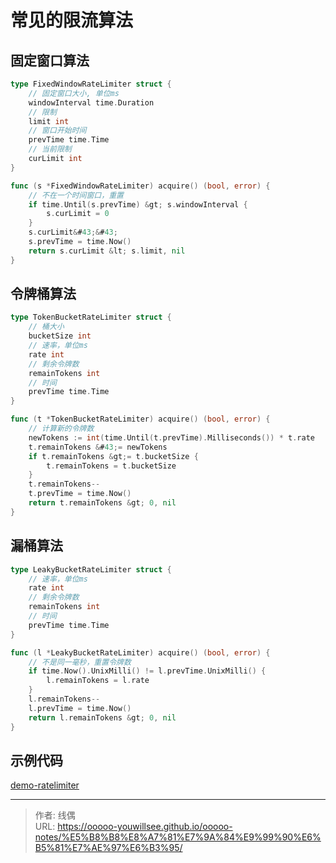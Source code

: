 # 常见的限流算法


## 固定窗口算法

```go
type FixedWindowRateLimiter struct {
	// 固定窗口大小, 单位ms
	windowInterval time.Duration
	// 限制
	limit int
	// 窗口开始时间
	prevTime time.Time
	// 当前限制
	curLimit int
}

func (s *FixedWindowRateLimiter) acquire() (bool, error) {
	// 不在一个时间窗口，重置
	if time.Until(s.prevTime) &gt; s.windowInterval {
		s.curLimit = 0
	}
	s.curLimit&#43;&#43;
	s.prevTime = time.Now()
	return s.curLimit &lt; s.limit, nil
}
```

## 令牌桶算法

```go
type TokenBucketRateLimiter struct {
	// 桶大小
	bucketSize int
	// 速率，单位ms
	rate int
	// 剩余令牌数
	remainTokens int
	// 时间
	prevTime time.Time
}

func (t *TokenBucketRateLimiter) acquire() (bool, error) {
	// 计算新的令牌数
	newTokens := int(time.Until(t.prevTime).Milliseconds()) * t.rate
	t.remainTokens &#43;= newTokens
	if t.remainTokens &gt;= t.bucketSize {
		t.remainTokens = t.bucketSize
	}
	t.remainTokens--
	t.prevTime = time.Now()
	return t.remainTokens &gt; 0, nil
}
```

## 漏桶算法

```go
type LeakyBucketRateLimiter struct {
	// 速率，单位ms
	rate int
	// 剩余令牌数
	remainTokens int
	// 时间
	prevTime time.Time
}

func (l *LeakyBucketRateLimiter) acquire() (bool, error) {
	// 不是同一毫秒，重置令牌数
	if time.Now().UnixMilli() != l.prevTime.UnixMilli() {
		l.remainTokens = l.rate
	}
	l.remainTokens--
	l.prevTime = time.Now()
	return l.remainTokens &gt; 0, nil
}
```

## 示例代码

[demo-ratelimiter](https://github.com/ooooo-youwillsee/demo-ratelimiter)

---

> 作者: 线偶  
> URL: https://ooooo-youwillsee.github.io/ooooo-notes/%E5%B8%B8%E8%A7%81%E7%9A%84%E9%99%90%E6%B5%81%E7%AE%97%E6%B3%95/  

